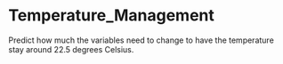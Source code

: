 # Temperature_Management
Predict how much the variables need to change to have the temperature stay around 22.5 degrees Celsius.

